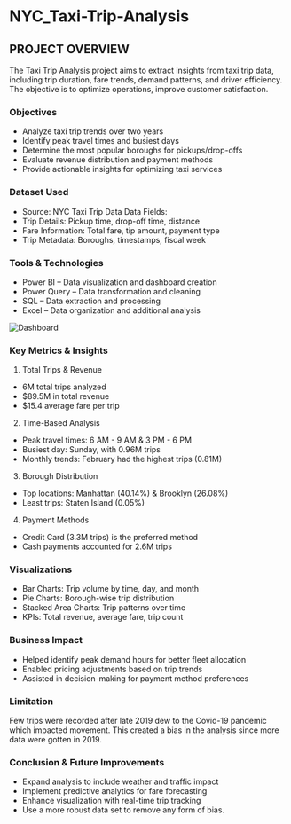 # NYC_Taxi-Trip-Analysis
## PROJECT OVERVIEW
The Taxi Trip Analysis project aims to extract insights from taxi trip data, including trip duration, fare trends, demand patterns, and driver efficiency. The objective is to optimize operations, improve customer satisfaction.

### Objectives
- Analyze taxi trip trends over two years
- Identify peak travel times and busiest days
- Determine the most popular boroughs for pickups/drop-offs
- Evaluate revenue distribution and payment methods
- Provide actionable insights for optimizing taxi services

### Dataset Used
- Source: NYC Taxi Trip Data
Data Fields:
- Trip Details: Pickup time, drop-off time, distance
- Fare Information: Total fare, tip amount, payment type
- Trip Metadata: Boroughs, timestamps, fiscal week

### Tools & Technologies
- Power BI – Data visualization and dashboard creation
- Power Query – Data transformation and cleaning
- SQL – Data extraction and processing
- Excel – Data organization and additional analysis


![Dashboard](https://github.com/user-attachments/assets/e9e58eea-98a3-4154-82d8-e34d28ded44b)

### Key Metrics & Insights
1. Total Trips & Revenue
- 6M total trips analyzed
- $89.5M in total revenue
- $15.4 average fare per trip

2. Time-Based Analysis
- Peak travel times: 6 AM - 9 AM & 3 PM - 6 PM
- Busiest day: Sunday, with 0.96M trips
- Monthly trends: February had the highest trips (0.81M)

3. Borough Distribution
- Top locations: Manhattan (40.14%) & Brooklyn (26.08%)
- Least trips: Staten Island (0.05%)

4. Payment Methods
- Credit Card (3.3M trips) is the preferred method
- Cash payments accounted for 2.6M trips

### Visualizations
- Bar Charts: Trip volume by time, day, and month
- Pie Charts: Borough-wise trip distribution
- Stacked Area Charts: Trip patterns over time
- KPIs: Total revenue, average fare, trip count

### Business Impact
- Helped identify peak demand hours for better fleet allocation
- Enabled pricing adjustments based on trip trends
- Assisted in decision-making for payment method preferences

### Limitation
Few trips were recorded after late 2019 dew  to the Covid-19 pandemic which impacted movement. This created a bias in the analysis since more data were gotten in 2019.

### Conclusion & Future Improvements
- Expand analysis to include weather and traffic impact
- Implement predictive analytics for fare forecasting
- Enhance visualization with real-time trip tracking
- Use a more robust data set to remove any form of bias.
